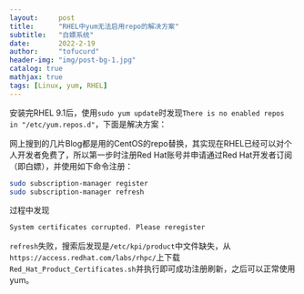 ```yaml
---
layout:     post
title:      "RHEL中yum无法启用repo的解决方案"
subtitle:   "白嫖系统"
date:       2022-2-19
author:     "tofucurd"
header-img: "img/post-bg-1.jpg"
catalog: true
mathjax: true
tags: [Linux, yum, RHEL]
---
```


安装完RHEL 9.1后，使用``sudo yum update``时发现``There is no enabled repos in "/etc/yum.repos.d"``，下面是解决方案：

网上搜到的几片Blog都是用的CentOS的repo替换，其实现在RHEL已经可以对个人开发者免费了，所以第一步时注册Red Hat账号并申请通过Red Hat开发者订阅（即白嫖），并使用如下命令注册：
```sh
sudo subscription-manager register
sudo subscription-manager refresh
```
过程中发现
```sh
System certificates corrupted. Please reregister
```
``refresh``失败，搜索后发现是``/etc/kpi/product``中文件缺失，从``https://access.redhat.com/labs/rhpc/``上下载``Red_Hat_Product_Certificates.sh``并执行即可成功注册刷新，之后可以正常使用yum。